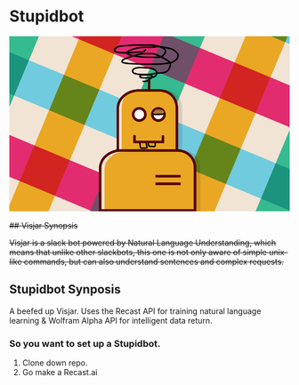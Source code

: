 # Stupidbot

![](misc/stupidbot.png)

~~## Visjar Synopsis~~

~~Visjar is a slack bot powered by Natural Language Understanding, which means that unlike other slackbots, this one is not only aware of simple unix-like commands, but can also understand sentences and complex requests.~~

## Stupidbot Synposis

A beefed up Visjar. Uses the Recast API for training natural language learning & Wolfram Alpha API for intelligent data return.


### So you want to set up a Stupidbot.

1. Clone down repo.
2. Go make a Recast.ai 

